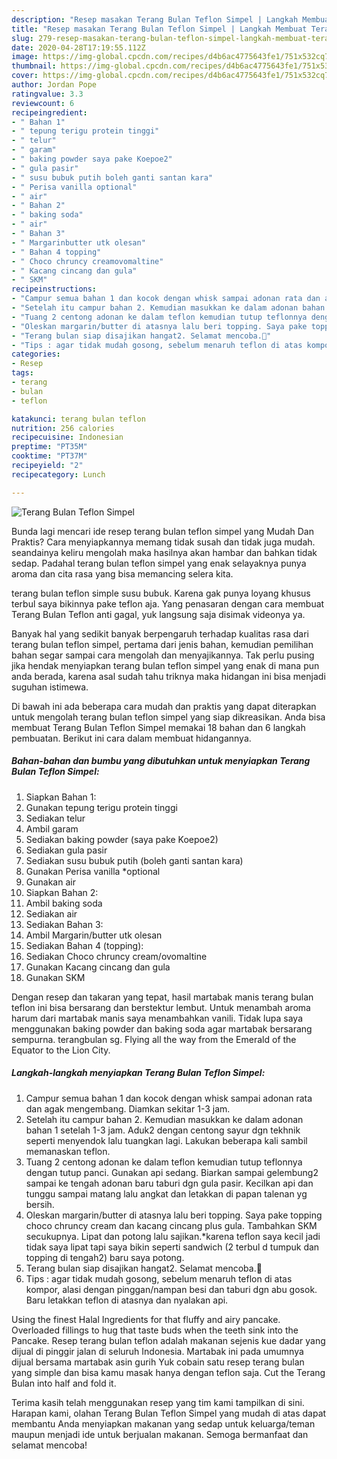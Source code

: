 ```yaml
---
description: "Resep masakan Terang Bulan Teflon Simpel | Langkah Membuat Terang Bulan Teflon Simpel Yang Sempurna"
title: "Resep masakan Terang Bulan Teflon Simpel | Langkah Membuat Terang Bulan Teflon Simpel Yang Sempurna"
slug: 279-resep-masakan-terang-bulan-teflon-simpel-langkah-membuat-terang-bulan-teflon-simpel-yang-sempurna
date: 2020-04-28T17:19:55.112Z
image: https://img-global.cpcdn.com/recipes/d4b6ac4775643fe1/751x532cq70/terang-bulan-teflon-simpel-foto-resep-utama.jpg
thumbnail: https://img-global.cpcdn.com/recipes/d4b6ac4775643fe1/751x532cq70/terang-bulan-teflon-simpel-foto-resep-utama.jpg
cover: https://img-global.cpcdn.com/recipes/d4b6ac4775643fe1/751x532cq70/terang-bulan-teflon-simpel-foto-resep-utama.jpg
author: Jordan Pope
ratingvalue: 3.3
reviewcount: 6
recipeingredient:
- " Bahan 1"
- " tepung terigu protein tinggi"
- " telur"
- " garam"
- " baking powder saya pake Koepoe2"
- " gula pasir"
- " susu bubuk putih boleh ganti santan kara"
- " Perisa vanilla optional"
- " air"
- " Bahan 2"
- " baking soda"
- " air"
- " Bahan 3"
- " Margarinbutter utk olesan"
- " Bahan 4 topping"
- " Choco chruncy creamovomaltine"
- " Kacang cincang dan gula"
- " SKM"
recipeinstructions:
- "Campur semua bahan 1 dan kocok dengan whisk sampai adonan rata dan agak mengembang. Diamkan sekitar 1-3 jam."
- "Setelah itu campur bahan 2. Kemudian masukkan ke dalam adonan bahan 1 setelah 1-3 jam. Aduk2 dengan centong sayur dgn tekhnik seperti menyendok lalu tuangkan lagi. Lakukan beberapa kali sambil memanaskan teflon."
- "Tuang 2 centong adonan ke dalam teflon kemudian tutup teflonnya dengan tutup panci. Gunakan api sedang. Biarkan sampai gelembung2 sampai ke tengah adonan baru taburi dgn gula pasir. Kecilkan api dan tunggu sampai matang lalu angkat dan letakkan di papan talenan yg bersih."
- "Oleskan margarin/butter di atasnya lalu beri topping. Saya pake topping choco chruncy cream dan kacang cincang plus gula. Tambahkan SKM secukupnya. Lipat dan potong lalu sajikan.*karena teflon saya kecil jadi tidak saya lipat tapi saya bikin seperti sandwich (2 terbul d tumpuk dan topping di tengah2) baru saya potong."
- "Terang bulan siap disajikan hangat2. Selamat mencoba.🥰"
- "Tips : agar tidak mudah gosong, sebelum menaruh teflon di atas kompor, alasi dengan pinggan/nampan besi dan taburi dgn abu gosok. Baru letakkan teflon di atasnya dan nyalakan api."
categories:
- Resep
tags:
- terang
- bulan
- teflon

katakunci: terang bulan teflon 
nutrition: 256 calories
recipecuisine: Indonesian
preptime: "PT35M"
cooktime: "PT37M"
recipeyield: "2"
recipecategory: Lunch

---
```



![Terang Bulan Teflon Simpel](https://img-global.cpcdn.com/recipes/d4b6ac4775643fe1/751x532cq70/terang-bulan-teflon-simpel-foto-resep-utama.jpg)

Bunda lagi mencari ide resep terang bulan teflon simpel yang Mudah Dan Praktis? Cara menyiapkannya memang tidak susah dan tidak juga mudah. seandainya keliru mengolah maka hasilnya akan hambar dan bahkan tidak sedap. Padahal terang bulan teflon simpel yang enak selayaknya punya aroma dan cita rasa yang bisa memancing selera kita.

terang bulan teflon simple susu bubuk. Karena gak punya loyang khusus terbul saya bikinnya pake teflon aja. Yang penasaran dengan cara membuat Terang Bulan Teflon anti gagal, yuk langsung saja disimak videonya ya.

Banyak hal yang sedikit banyak berpengaruh terhadap kualitas rasa dari terang bulan teflon simpel, pertama dari jenis bahan, kemudian pemilihan bahan segar sampai cara mengolah dan menyajikannya. Tak perlu pusing jika hendak menyiapkan terang bulan teflon simpel yang enak di mana pun anda berada, karena asal sudah tahu triknya maka hidangan ini bisa menjadi suguhan istimewa.


Di bawah ini ada beberapa cara mudah dan praktis yang dapat diterapkan untuk mengolah terang bulan teflon simpel yang siap dikreasikan. Anda bisa membuat Terang Bulan Teflon Simpel memakai 18 bahan dan 6 langkah pembuatan. Berikut ini cara dalam membuat hidangannya.

<!--inarticleads1-->

##### Bahan-bahan dan bumbu yang dibutuhkan untuk menyiapkan Terang Bulan Teflon Simpel:

1. Siapkan  Bahan 1:
1. Gunakan  tepung terigu protein tinggi
1. Sediakan  telur
1. Ambil  garam
1. Sediakan  baking powder (saya pake Koepoe2)
1. Sediakan  gula pasir
1. Sediakan  susu bubuk putih (boleh ganti santan kara)
1. Gunakan  Perisa vanilla *optional
1. Gunakan  air
1. Siapkan  Bahan 2:
1. Ambil  baking soda
1. Sediakan  air
1. Sediakan  Bahan 3:
1. Ambil  Margarin/butter utk olesan
1. Sediakan  Bahan 4 (topping):
1. Sediakan  Choco chruncy cream/ovomaltine
1. Gunakan  Kacang cincang dan gula
1. Gunakan  SKM


Dengan resep dan takaran yang tepat, hasil martabak manis terang bulan teflon ini bisa bersarang dan berstektur lembut. Untuk menambah aroma harum dari martabak manis saya menambahkan vanili. Tidak lupa saya menggunakan baking powder dan baking soda agar martabak bersarang sempurna. terangbulan sg. Flying all the way from the Emerald of the Equator to the Lion City. 

<!--inarticleads2-->

##### Langkah-langkah menyiapkan Terang Bulan Teflon Simpel:

1. Campur semua bahan 1 dan kocok dengan whisk sampai adonan rata dan agak mengembang. Diamkan sekitar 1-3 jam.
1. Setelah itu campur bahan 2. Kemudian masukkan ke dalam adonan bahan 1 setelah 1-3 jam. Aduk2 dengan centong sayur dgn tekhnik seperti menyendok lalu tuangkan lagi. Lakukan beberapa kali sambil memanaskan teflon.
1. Tuang 2 centong adonan ke dalam teflon kemudian tutup teflonnya dengan tutup panci. Gunakan api sedang. Biarkan sampai gelembung2 sampai ke tengah adonan baru taburi dgn gula pasir. Kecilkan api dan tunggu sampai matang lalu angkat dan letakkan di papan talenan yg bersih.
1. Oleskan margarin/butter di atasnya lalu beri topping. Saya pake topping choco chruncy cream dan kacang cincang plus gula. Tambahkan SKM secukupnya. Lipat dan potong lalu sajikan.*karena teflon saya kecil jadi tidak saya lipat tapi saya bikin seperti sandwich (2 terbul d tumpuk dan topping di tengah2) baru saya potong.
1. Terang bulan siap disajikan hangat2. Selamat mencoba.🥰
1. Tips : agar tidak mudah gosong, sebelum menaruh teflon di atas kompor, alasi dengan pinggan/nampan besi dan taburi dgn abu gosok. Baru letakkan teflon di atasnya dan nyalakan api.


Using the finest Halal Ingredients for that fluffy and airy pancake. Overloaded fillings to hug that taste buds when the teeth sink into the Pancake. Resep terang bulan teflon adalah makanan sejenis kue dadar yang dijual di pinggir jalan di seluruh Indonesia. Martabak ini pada umumnya dijual bersama martabak asin gurih Yuk cobain satu resep terang bulan yang simple dan bisa kamu masak hanya dengan teflon saja. Cut the Terang Bulan into half and fold it. 

Terima kasih telah menggunakan resep yang tim kami tampilkan di sini. Harapan kami, olahan Terang Bulan Teflon Simpel yang mudah di atas dapat membantu Anda menyiapkan makanan yang sedap untuk keluarga/teman maupun menjadi ide untuk berjualan makanan. Semoga bermanfaat dan selamat mencoba!
